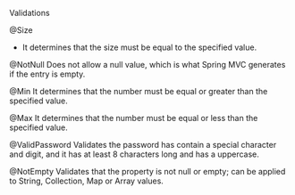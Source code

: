 Validations

@Size
- It determines that the size must be equal to the specified value.

@NotNull
  Does not allow a null value, which is what Spring MVC generates if the entry is empty.

@Min
  It determines that the number must be equal or greater than the specified value.

@Max
  It determines that the number must be equal or less than the specified value.

@ValidPassword
  Validates the password has contain a special character and digit, and it has at least 8 characters long and has a uppercase.

@NotEmpty
  Validates that the property is not null or empty; can be applied to String, Collection, Map or Array values.
